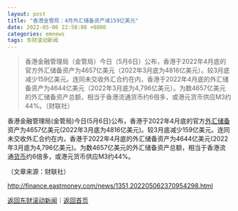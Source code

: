 ```yaml
---
layout: post
title: "香港金管局：4月外汇储备资产减159亿美元"
date: 2022-05-06 22:58:08 +0800
categories: emnews
tags: 东财滚动新闻
---
```

> 香港金融管理局（金管局）今日（5月6日）公布，香港于2022年4月底的官方外汇储备资产为4657亿美元（2022年3月底为4816亿美元）。较3月底减少159亿美元。连同未交收外汇合约在内，香港于2022年4月底的外汇储备资产为4644亿美元（2022年3月底为4,796亿美元）。为数4657亿美元的外汇储备资产总额，相当于香港流通货币约6倍多，或港元货币供应M3约44%。（财联社）

<p>香港金融管理局(金管局)今日(5月6日)公布，香港于2022年4月底的官方<span id="Info.352"><a href="http://data.eastmoney.com/cjsj/hjwh.html" class="infokey">外汇储备</a></span>资产为4657亿美元(2022年3月底为4816亿美元)。较3月底减少159亿美元。连同未交收外汇合约在内，香港于2022年4月底的外汇储备资产为4644亿美元(2022年3月底为4,796亿美元)。为数4657亿美元的外汇储备资产总额，相当于香港流通<span id="Info.3326"><a href="http://data.eastmoney.com/cjsj/hbgyl.html" class="infokey">货币</a></span>约6倍多，或港元货币供应M3约44%。</p><p class="em_media">（文章来源：财联社）</p>

<http://finance.eastmoney.com/news/1351,202205062370954298.html>

[返回东财滚动新闻](//finews.withounder.com/emnews/)｜[返回首页](//finews.withounder.com/)